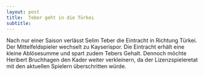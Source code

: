 ```yaml
---
layout: post
title:  Teber geht in die Türkei
subtitle:  
---
```


Nach nur einer Saison verlässt Selim Teber die Eintracht in Richtung Türkei. Der Mittelfeldspieler wechselt zu Kayserispor. Die Eintracht erhält eine kleine Ablösesumme und spart zudem Tebers Gehalt. Dennoch möchte Heribert Bruchhagen den Kader weiter verkleinern, da der Lizenzspieleretat mit den aktuellen Spielern überschritten würde.


